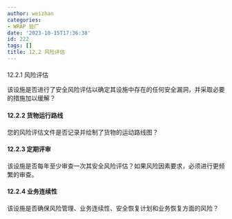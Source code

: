 ```yaml
---
author: weizhan
categories:
- WRAP 验厂
date: '2023-10-15T17:36:38'
id: 222
tags: []
title: 12.2 风险评估
---
```


####  
12.2.1 风险评估

该设施是否进行了安全风险评估以确定其设施中存在的任何安全漏洞，并采取必要的措施加以缓解？

#### 12.2.2 货物运行路线

您的风险评估文件是否记录并绘制了货物的运动路线图？

#### 12.2.3 定期评审

该设施是否每年至少审查一次其安全风险评估？如果风险因素要求，必须进行更频繁的审查。

#### 12.2.4 业务连续性

该设施是否确保风险管理、业务连续性、安全恢复计划和业务恢复方面的风险？

